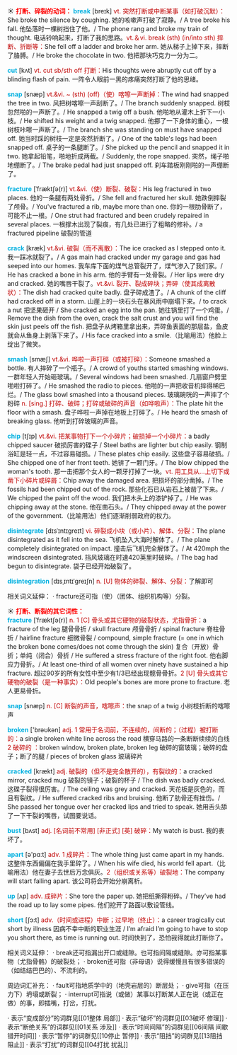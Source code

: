 ☀ <font color="red">**打断、碎裂的动词：**</font>
<font color="sky blue">**break**</font> [breɪk] 
<font color="#c00000">vt. 突然打断或中断某事（如打破沉默）：</font>She broke the silence by coughing. 她的咳嗽声打破了寂静。/ A tree broke his fall. 他坠落时一棵树挡住了他。/ The phone rang and broke my train of thought. 电话铃响起来，打断了我的思路。<font color="#c00000">vt.＆vi. break (sth) (in/into sth) 摔断、折断等：</font>She fell off a ladder and broke her arm. 她从梯子上掉下来，摔断了胳膊。/ He broke the chocolate in two. 他把那块巧克力一分为二。

<font color="sky blue">**cut**</font> [kʌt] 
<font color="#c00000">vt. cut sb/sth off 打断：</font>His thoughts were abruptly cut off by a blinding flash of pain. 一阵令人眼前一黑的疼痛突然打断了他的思绪。
           
<font color="sky blue">**snap**</font> [snæp]
<font color="#c00000">vt.&vi. ~ (sth) (off)（使）喀嚓一声断掉：</font>The wind had snapped the tree in two. 风把树喀嚓一声刮断了。/ The branch suddenly snapped. 树枝忽然啪的一声断了。/ He snapped a twig off a bush. 他啪地从灌木上折下一小枝。/ He shifted his weight and a twig snapped. 他挪了一下身体的重心，一根树枝咔嚓一声断了。/ The branch she was standing on must have snapped off. 她当时踩的树枝一定是突然折断了。/ One of the table's legs had been snapped off. 桌子的一条腿断了。/ She picked up the pencil and snapped it in two. 她拿起铅笔，啪地折成两截。/ Suddenly, the rope snapped. 突然，绳子啪地绷断了。/ The brake pedal had just snapped off. 刹车踏板刚刚啪的一声绷断了。
           
<font color="sky blue">**fracture**</font> [ˈfræktʃə(r)]
<font color="#c00000">vt.&vi.（使）断裂、破裂：</font>His leg fractured in two places. 他的一条腿有两处骨折。/ She fell and fractured her skull. 她跌倒摔裂了颅骨。/ You've fractured a rib, maybe more than one. 你的一根肋骨断了，可能不止一根。/ One strut had fractured and been crudely repaired in several places. 一根撑木出现了裂痕，有几处已进行了粗略的修补。/ a fractured pipeline 破裂的管道
           
<font color="sky blue">**crack**</font> [kræk]
<font color="#c00000">vt.&vi. 破裂（而不离散）：</font>The ice cracked as I stepped onto it. 我一踩冰就裂了。/ A gas main had cracked under my garage and gas had seeped into our homes. 我车库下面的煤气总管裂开了，煤气渗入了我们家。/ He has cracked a bone in his arm. 他的手臂有一处骨裂。/ Her lips were dry and cracked. 她的嘴唇干裂了。<font color="#c00000">vt.&vi. 裂开、裂成碎块；弄碎（使其成离散状）：</font>The dish had cracked quite badly. 盘子碎成渣了。/ A chunk of the cliff had cracked off in a storm. 山崖上的一块石头在暴风雨中崩塌下来。/ to crack a nut 把坚果砸开 / She cracked an egg into the pan. 她往锅里打了一个鸡蛋。/ Remove the dish from the oven, crack the salt crust and you will find the skin just peels off the fish. 把盘子从烤箱里拿出来，弄碎鱼表面的那层盐，鱼皮就会从鱼身上剥落下来了。/ His face cracked into a smile.（比喻用法）他脸上绽出了微笑。
           
<font color="sky blue">**smash**</font> [smæʃ]
<font color="#c00000">vt.&vi. 哗啦一声打碎（或被打碎）：</font>Someone smashed a bottle. 有人摔碎了一个瓶子。/ A crowd of youths started smashing windows. 一群年轻人开始砸玻璃。/ Several windows had been smashed. 几扇窗户劈里啪啦打碎了。/ He smashed the radio to pieces. 他啪的一声把收音机摔得稀巴烂。/ The glass bowl smashed into a thousand pieces. 玻璃碗咣的一声摔了个粉碎 <font color="#c00000">n. [sing.] 打碎、破碎；打碎或破碎的声音（如哗啦声）：</font>The plate hit the floor with a smash. 盘子哗啦一声掉在地板上打碎了。/ He heard the smash of breaking glass. 他听到打碎玻璃的声音。
                      
<font color="sky blue">**chip**</font> [tʃɪp]
<font color="#c00000">vt.&vi. 把某事物打下一个小碎片；破损掉一个小碎片：</font>a badly chipped saucer 破损厉害的碟子 / Steel baths are lighter but chip easily. 钢制浴缸是轻一点，不过容易碰损。/ These plates chip easily. 这些盘子容易破损。/ She chipped one of her front teeth. 她锛了一颗门牙。/ The blow chipped the woman's tooth. 那一击把那个女人的一颗牙打掉了一块。<font color="#c00000">vt. 用工具从…上切下或凿下小碎片或碎屑：</font>Chip away the damaged area. 把损坏的部分凿掉。/ The fossils had been chipped out of the rock. 那些化石已从岩石上被凿了下来。/ We chipped the paint off the wood. 我们把木头上的漆铲掉了。/ He was chipping away at the stone. 他在凿石头。/ They chipped away at the power of the government.（比喻用法）他们逐渐削弱政府的权力。

<font color="sky blue">**disintegrate**</font> [dɪsˈɪntɪgreɪt]
<font color="#c00000">vi. 碎裂成小块（或小片）、解体、分裂：</font>The plane disintegrated as it fell into the sea. 飞机坠入大海时解体了。/ The plane completely disintegrated on impact. 撞击后飞机完全解体了。/ At 420mph the windscreen disintegrated. 挡风玻璃在时速420英里时破碎。/ The bag had begun to disintegrate. 袋子已经开始破裂了。
           
<font color="sky blue">**disintegration**</font> [dɪsˌɪntɪˈgreɪʃn]
<font color="#c00000">n. [U] 物体的碎裂、解体、分裂：</font>了解即可
           
相关词义延伸：
· fracture还可指（使）（团体、组织机构等）分裂。

☀ <font color="red">**打断、断裂的其它词性：**</font>           
<font color="sky blue">**fracture**</font> [ˈfræktʃə(r)]
<font color="#c00000">n. 1 [C] 骨头或其它硬物的破裂状态，尤指骨折：</font>a fracture of the leg 腿骨骨折 / skull fracture 颅骨骨折 / spinal fracture 脊柱骨折 / hairline fracture 细微骨裂 / compound, simple fracture (= one in which the broken bone comes/does not come through the skin) 复合（开放）骨折；单纯（闭合）骨折 / He suffered a stress fracture of the right foot. 他右脚应力骨折。/ At least one-third of all women over ninety have sustained a hip fracture. 超过90岁的所有女性中至少有1/3已经出现髋骨骨折。<font color="#c00000">2 [U] 骨头或其它硬物的破裂（是一种事实）：</font>Old people's bones are more prone to fracture. 老人更易骨折。
           
<font color="sky blue">**snap**</font> [snæp]
<font color="#c00000">n. [C] 断裂的声音，喀嚓声：</font>the snap of a twig 小树枝折断的喀嚓声

<font color="sky blue">**broken**</font> ['brəʊkən] 
<font color="#c00000">adj. 1 常用于名词前，不连续的，间断的；（过程）被打断的：</font>a single broken white line across the road 横穿马路的一条断断续续的白线 <font color="#c00000">2 破碎的 ：</font>broken window, broken plate, broken leg 破碎的窗玻璃；破碎的盘子；断了的腿 / pieces of broken glass 玻璃碎片
           
<font color="sky blue">**cracked**</font> [krækt]
<font color="#c00000">adj. 破裂的（但不是完全散开的），有裂纹的：</font>a cracked mirror, cracked mug 破裂的镜子；破裂的杯子 / The dish was badly cracked. 这碟子裂得很厉害。/ The ceiling was grey and cracked. 天花板是灰色的，而且有裂纹。/ He suffered cracked ribs and bruising. 他断了肋骨还有挫伤。/ She passed her tongue over her cracked lips and tried to speak. 她用舌头舔了一下干裂的嘴唇，试图要说话。
           
<font color="sky blue">**bust**</font> [bʌst]
<font color="#c00000">adj. [名词前不常用] [非正式] [英] 破碎：</font>My watch is bust. 我的表坏了。
           
<font color="sky blue">**apart**</font> [ə'pɑːt]
<font color="#c00000">adv. 1 成碎片：</font>The whole thing just came apart in my hands. 这整件东西偏偏在我手里碎了。/ When his wife died, his world fell apart.（比喻用法）他在妻子去世后万念俱灰。<font color="#c00000">2（组织或关系等）破裂地：</font>The company will start falling apart. 该公司将会开始分崩离析。

<font color="sky blue">**up**</font> [ʌp]
<font color="#c00000">adv. 成碎片：</font>She tore the paper up. 她把纸撕得粉碎。/ They’ve had the road up to lay some pipes. 他们挖开了路面以敷设管线。

<font color="sky blue">**short**</font> [ʃɔ:t] 
<font color="#c00000">adv.（时间或进程）中断；过早地（终止）：</font>a career tragically cut short by illness 因病不幸中断的职业生涯 / I’m afraid I’m going to have to stop you short there, as time is running out. 时间快到了，恐怕我得就此打断你了。

相关词义延伸：
· break还可指漏出开口或缝隙。也可指间隔或缝隙。亦可指某事物（尤指骨骼）的破裂处；
· broken还可指（非母语）说得缓慢且有很多错误的（如结结巴巴的）、不流利的。

周边词汇补充：
· fault可指地质学中的（地壳岩层的）断层处；
· give可指（在压力下）坍塌或断裂；
· interrupt可指说（或做）某事以打断某人正在说（或正在做）的事，即插嘴，打岔，打扰。

· 表示“变成部分”的词群见[[01整体 局部]]
· 表示“破坏”的词群见[[03破坏 修理]]
· 表示“断绝关系”的词群见[[01关系 涉及]]
· 表示“时间间隔”的词群见[[06间隔 间歇 错开时间]]
· 表示“暂停”的词群见[[10停止 暂停]]
· 表示“阻挡”的词群见[[13阻挡 阻止]]
· 表示“打扰”的词群见[[04打扰 扰乱]]

